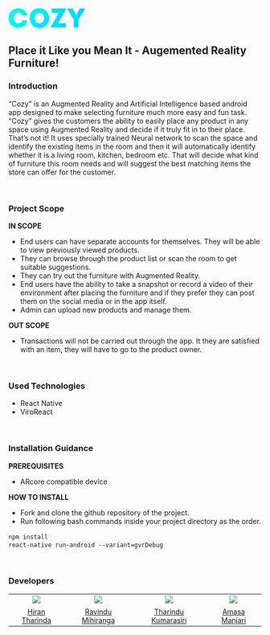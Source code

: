 ![COZY](./assets/header.png)
## Place it Like you Mean It - Augemented Reality Furniture!

### Introduction
“Cozy” is an Augmented Reality and Artificial Intelligence based android app designed to make selecting furniture much more easy and fun task. “Cozy” gives the customers the ability to easily place any product in any space using Augmented Reality and decide if it truly fit in to their place.
That’s not it! It uses specially trained Neural network to scan the space and identify the existing items in the room and then it will automatically identify whether it is a living room, kitchen, bedroom etc. That will decide what kind of furniture this room needs and will suggest the best matching items the store can offer for the customer.

<br>

### Project Scope

**IN SCOPE**
- End users can have separate accounts  for themselves. They will be able to view previously viewed products.
- They can browse through the product list or scan the room to get  suitable suggestions.
- They can try out the furniture with Augmented Reality.
- End users have the ability to take a snapshot or record a video of their environment after placing the furniture and if they prefer they can post them on the social media or in the app     itself.
- Admin can upload new products and manage them.

**OUT SCOPE**
- Transactions will not be carried out through the app. It they are satisfied with an item, they will have to go to the product owner.


<br>

### Used Technologies

- React Native
- ViroReact

<br>

### Installation Guidance

**PREREQUISITES**

- ARcore compatible device


**HOW TO INSTALL**

- Fork and clone the github repository of the project.
- Run following bash commands inside your project directory as the order.

```console
npm install
react-native run-android --variant=gvrDebug
```

<br>

### Developers
<table>
<tr>
<td align="center"><img src="https://avatars3.githubusercontent.com/u/40149373?s=460&v=4" width=200></td>
<td align="center"><img src="https://avatars2.githubusercontent.com/u/25360196?s=400&v=4" width=200></td>
<td align="center"><img src="https://avatars3.githubusercontent.com/u/39773857?s=400&v=4" width=200></td>
<td align="center"><img src="https://avatars3.githubusercontent.com/u/42765683?s=400&v=4" width=200></td>
</tr>
<tr>

<td align="center"><a href="https://github.com/HiranTharinda">Hiran Tharinda</a></td>
<td align="center"><a href="https://github.com/rmihiranga">Ravindu Mihiranga</a></td>
<td align="center"><a href="https://github.com/tharindukumarasiri">Tharindu Kumarasiri</a></td>
<td align="center"><a href="https://github.com/amasamanjari">Amasa Manjari</a></td>


</tr>
</table>

<br>


<br>

